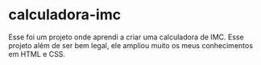 # calculadora-imc

Esse foi um projeto onde aprendi a criar uma calculadora de IMC. 
Esse projeto além de ser bem legal, ele ampliou muito os meus conhecimentos em HTML e CSS. 
